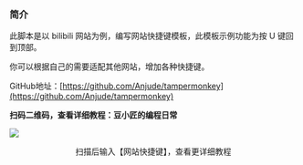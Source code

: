 ### 简介

此脚本是以 bilibili 网站为例，编写网站快捷键模板，此模板示例功能为按 U 键回到顶部。

你可以根据自己的需要适配其他网站，增加各种快捷键。

GitHub地址：[https://github.com/Anjude/tampermonkey](https://github.com/Anjude/tampermonkey)

**扫码二维码，查看详细教程：豆小匠的编程日常**

<img style="margin: 0 auto;" src="https://gitee.com/anjude/public-resource/raw/md-img/20211109095133.jpeg"></img>

<center>扫描后输入【网站快捷键】，查看更详细教程</center>

